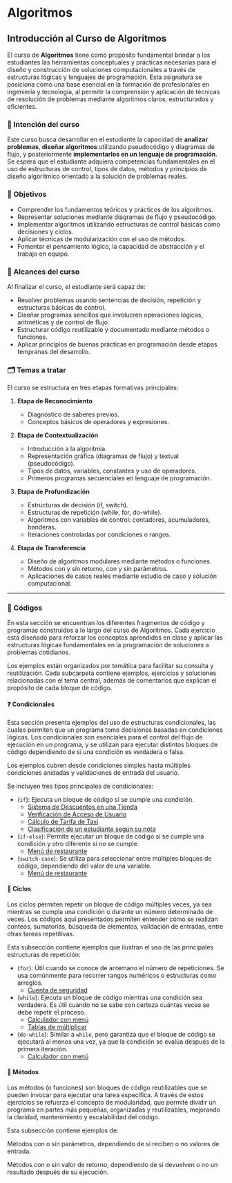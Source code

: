 # Algoritmos 

## Introducción al Curso de Algoritmos

El curso de **Algoritmos** tiene como propósito fundamental brindar a los estudiantes las herramientas conceptuales y prácticas necesarias para el diseño y construcción de soluciones computacionales a través de estructuras lógicas y lenguajes de programación. Esta asignatura se posiciona como una base esencial en la formación de profesionales en ingeniería y tecnología, al permitir la comprensión y aplicación de técnicas de resolución de problemas mediante algoritmos claros, estructurados y eficientes.

### 🎯 Intención del curso

Este curso busca desarrollar en el estudiante la capacidad de **analizar problemas**, **diseñar algoritmos** utilizando pseudocódigo y diagramas de flujo, y posteriormente **implementarlos en un lenguaje de programación**. Se espera que el estudiante adquiera competencias fundamentales en el uso de estructuras de control, tipos de datos, métodos y principios de diseño algorítmico orientado a la solución de problemas reales.

### 🧠 Objetivos

- Comprender los fundamentos teóricos y prácticos de los algoritmos.
- Representar soluciones mediante diagramas de flujo y pseudocódigo.
- Implementar algoritmos utilizando estructuras de control básicas como decisiones y ciclos.
- Aplicar técnicas de modularización con el uso de métodos.
- Fomentar el pensamiento lógico, la capacidad de abstracción y el trabajo en equipo.

### 📌 Alcances del curso

Al finalizar el curso, el estudiante será capaz de:
- Resolver problemas usando sentencias de decisión, repetición y estructuras básicas de control.
- Diseñar programas sencillos que involucren operaciones lógicas, aritméticas y de control de flujo.
- Estructurar código reutilizable y documentado mediante métodos o funciones.
- Aplicar principios de buenas prácticas en programación desde etapas tempranas del desarrollo.

### 🗂️ Temas a tratar

El curso se estructura en tres etapas formativas principales:

1. **Etapa de Reconocimiento**
   - Diagnóstico de saberes previos.
   - Conceptos básicos de operadores y expresiones.

2. **Etapa de Contextualización**
   - Introducción a la algoritmia.
   - Representación gráfica (diagramas de flujo) y textual (pseudocódigo).
   - Tipos de datos, variables, constantes y uso de operadores.
   - Primeros programas secuenciales en lenguaje de programación.

3. **Etapa de Profundización**
   - Estructuras de decisión (if, switch).
   - Estructuras de repetición (while, for, do-while).
   - Algoritmos con variables de control: contadores, acumuladores, banderas.
   - Iteraciones controladas por condiciones o rangos.

4. **Etapa de Transferencia**
   - Diseño de algoritmos modulares mediante métodos o funciones.
   - Métodos con y sin retorno, con y sin parámetros.
   - Aplicaciones de casos reales mediante estudio de caso y solución computacional.

---

### 🥸 Códigos

En esta sección se encuentran los diferentes fragmentos de código y programas construidos a lo largo del curso de Algoritmos. Cada ejercicio está diseñado para reforzar los conceptos aprendidos en clase y aplicar las estructuras lógicas fundamentales en la programación de soluciones a problemas cotidianos.

Los ejemplos están organizados por temática para facilitar su consulta y reutilización. Cada subcarpeta contiene ejemplos, ejercicios y soluciones relacionadas con el tema central, además de comentarios que explican el propósito de cada bloque de código.

#### ❓ Condicionales

Esta sección presenta ejemplos del uso de estructuras condicionales, las cuales permiten que un programa tome decisiones basadas en condiciones lógicas. Los condicionales son esenciales para el control del flujo de ejecución en un programa, y se utilizan para ejecutar distintos bloques de código dependiendo de si una condición es verdadera o falsa.

Los ejemplos cubren desde condiciones simples hasta múltiples condiciones anidadas y validaciones de entrada del usuario.

Se incluyen tres tipos principales de condicionales:

* (`if`): Ejecuta un bloque de código si se cumple una condición.
    - [Sistema de Descuentos en una Tienda](https://github.com/esteban3622/Algoritmos/blob/main/Code/Conditionals/SistemaDescuentosTienda.java)
    - [Verificación de Acceso de Usuario](https://github.com/esteban3622/Algoritmos/blob/main/Code/Conditionals/VerificacionAccesoUsuario.java)
    - [Cálculo de Tarifa de Taxi](https://github.com/esteban3622/Algoritmos/blob/main/Code/Conditionals/CalculoTarifaTaxi.java)
    - [Clasificación de un estudiante según su nota](https://github.com/esteban3622/Algoritmos/blob/main/Code/Conditionals/ClasificacionEstudiante.java)
* (`if-else`): Permite ejecutar un bloque de código si se cumple una condición y otro diferente si no se cumple.
    - [Menú de restaurante](https://github.com/esteban3622/Algoritmos/blob/main/Code/Conditionals/MenuRestauranteIf.java)
* (`switch-case`): Se utiliza para seleccionar entre múltiples bloques de código, dependiendo del valor de una variable.
    - [Menú de restaurante](https://github.com/esteban3622/Algoritmos/blob/main/Code/Conditionals/MenuRestauranteSwitch.java)

#### 🔄 Ciclos

Los ciclos permiten repetir un bloque de código múltiples veces, ya sea mientras se cumpla una condición o durante un número determinado de veces. Los códigos aquí presentados permiten entender cómo se realizan conteos, sumatorias, búsqueda de elementos, validación de entradas, entre otras tareas repetitivas.

Esta subsección contiene ejemplos que ilustran el uso de las principales estructuras de repetición:

* (`for`): Útil cuando se conoce de antemano el número de repeticiones. Se usa comúnmente para recorrer rangos numéricos o estructuras como arreglos.
    - [Cuenta de seguridad](https://github.com/esteban3622/Algoritmos/blob/main/Code/Loops/CuentaBloqueadaSeguridadFor.java)
* (`while`): Ejecuta un bloque de código mientras una condición sea verdadera. Es útil cuando no se sabe con certeza cuántas veces se debe repetir el proceso.
    - [Calculador con menú](https://github.com/esteban3622/Algoritmos/blob/main/Code/Loops/CalculadorWhile.java)
    - [Tablas de múltiplicar](https://github.com/esteban3622/Algoritmos/blob/main/Code/Loops/TablasMultiplicarWhile.java)
* (`do-while`): Similar a `while`, pero garantiza que el bloque de código se ejecutará al menos una vez, ya que la condición se evalúa después de la primera iteración.
    - [Calculador con menú](https://github.com/esteban3622/Algoritmos/blob/main/Code/Loops/CalculadoraDoWhile.java)

#### 🧩 Métodos
Los métodos (o funciones) son bloques de código reutilizables que se pueden invocar para ejecutar una tarea específica. A través de estos ejercicios se refuerza el concepto de modularidad, que permite dividir un programa en partes más pequeñas, organizadas y reutilizables, mejorando la claridad, mantenimiento y escalabilidad del código.

Esta subsección contiene ejemplos de:

Métodos con o sin parámetros, dependiendo de si reciben o no valores de entrada.

Métodos con o sin valor de retorno, dependiendo de si devuelven o no un resultado después de su ejecución.
